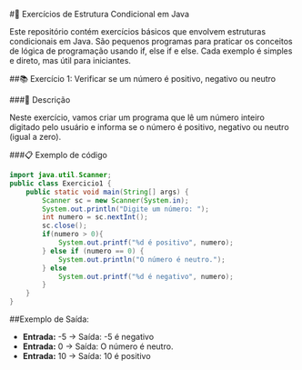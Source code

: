 #📝 Exercícios de Estrutura Condicional em Java

Este repositório contém exercícios básicos que envolvem estruturas condicionais em Java. São pequenos programas para praticar os conceitos de lógica de programação usando if, else if e else. Cada exemplo é simples e direto, mas útil para iniciantes.

##📚 Exercício 1: Verificar se um número é positivo, negativo ou neutro

###🧐 Descrição 

Neste exercício, vamos criar um programa que lê um número inteiro digitado pelo usuário e informa se o número é positivo, negativo ou neutro (igual a zero).

###📋 Exemplo de código

```java
import java.util.Scanner;
public class Exercicio1 {
    public static void main(String[] args) {
        Scanner sc = new Scanner(System.in);
        System.out.println("Digite um número: ");
        int numero = sc.nextInt();
        sc.close();
        if(numero > 0){
            System.out.printf("%d é positivo", numero);
        } else if (numero == 0) {
            System.out.println("O número é neutro.");
        } else 
            System.out.printf("%d é negativo", numero);
        }
    }
}
```

##Exemplo de Saída:
- **Entrada:** -5 → Saída: -5 é negativo
- **Entrada:** 0 → Saída: O número é neutro.
- **Entrada:** 10 → Saída: 10 é positivo
